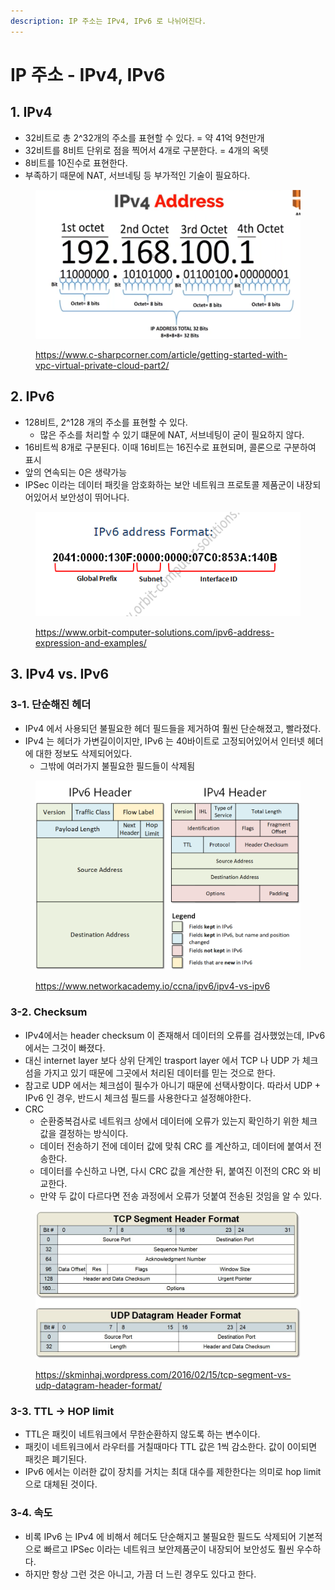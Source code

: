 ```yaml
---
description: IP 주소는 IPv4, IPv6 로 나뉘어진다.
---
```


# IP 주소 - IPv4, IPv6

## 1. IPv4

* 32비트로 총 2^32개의 주소를 표현할 수 있다. = 약 41억 9천만개&#x20;
* 32비트를 8비트 단위로 점을 찍어서 4개로 구분한다. = 4개의 옥텟&#x20;
* 8비트를 10진수로 표현한다.&#x20;
* 부족하기 때문에 NAT, 서브네팅 등 부가적인 기술이 필요하다.&#x20;

&#x20;

<figure><img src="../../.gitbook/assets/image (2) (1) (2).png" alt=""><figcaption><p><a href="https://www.c-sharpcorner.com/article/getting-started-with-vpc-virtual-private-cloud-part2/">https://www.c-sharpcorner.com/article/getting-started-with-vpc-virtual-private-cloud-part2/</a></p></figcaption></figure>



## 2.  IPv6

* 128비트, 2^128 개의 주소를 표현할 수 있다.&#x20;
  * 많은 주소를 처리할 수 있기 떄문에 NAT, 서브네팅이 굳이 필요하지 않다.&#x20;
* 16비트씩 8개로 구분된다. 이때 16비트는 16진수로 표현되며, 콜론으로 구분하여 표시&#x20;
* 앞의 연속되는 0은 생략가능
* IPSec 이라는 데이터 패킷을 암호화하는 보안 네트워크 프로토콜 제품군이 내장되어있어서 보안성이 뛰어나다.&#x20;

<figure><img src="../../.gitbook/assets/image (1) (1) (3).png" alt=""><figcaption><p><a href="https://www.orbit-computer-solutions.com/ipv6-address-expression-and-examples/">https://www.orbit-computer-solutions.com/ipv6-address-expression-and-examples/</a></p></figcaption></figure>



## 3. IPv4 vs. IPv6&#x20;

### 3-1. 단순해진 헤더&#x20;

* IPv4 에서 사용되던 불필요한 헤더 필드들을 제거하여 훨씬 단순해졌고, 빨라졌다.&#x20;
* IPv4 는 헤더가 가변길이이지만, IPv6 는 40바이트로 고정되어있어서 인터넷 헤더에 대한 정보도 삭제되어있다.&#x20;
  * 그밖에 여러가지 불필요한 필드들이 삭제됨 &#x20;

<figure><img src="../../.gitbook/assets/image (14) (5).png" alt=""><figcaption><p><a href="https://www.networkacademy.io/ccna/ipv6/ipv4-vs-ipv6">https://www.networkacademy.io/ccna/ipv6/ipv4-vs-ipv6</a></p></figcaption></figure>

### 3-2. Checksum&#x20;

* IPv4에서는 header checksum 이 존재해서 데이터의 오류를 검사했었는데, IPv6 에서는 그것이 빠졌다.&#x20;
* 대신 internet layer 보다 상위 단계인 trasport layer 에서 TCP 나 UDP 가 체크섬을 가지고 있기 때문에 그곳에서 처리된 데이터를 믿는 것으로 한다.&#x20;
* 참고로 UDP 에서는 체크섬이 필수가 아니기 때문에 선택사항이다. 따라서 UDP + IPv6 인 경우, 반드시 체크섬 필드를 사용한다고 설정해야한다.&#x20;
* CRC&#x20;
  * 순환중복검사로 네트워크 상에서 데이터에 오류가 있는지 확인하기 위한 체크값을 결정하는 방식이다.&#x20;
  * 데이터 전송하기 전에 데이터 값에 맞춰 CRC 를 계산하고, 데이터에 붙여서 전송한다.&#x20;
  * 데이터를 수신하고 나면, 다시 CRC 값을 계산한 뒤, 붙여진 이전의 CRC 와 비교한다.&#x20;
  * 만약 두 값이 다르다면 전송 과정에서 오류가 덧붙여 전송된 것임을 알 수 있다.&#x20;

<figure><img src="../../.gitbook/assets/image (62).png" alt=""><figcaption><p><a href="https://skminhaj.wordpress.com/2016/02/15/tcp-segment-vs-udp-datagram-header-format/">https://skminhaj.wordpress.com/2016/02/15/tcp-segment-vs-udp-datagram-header-format/</a></p></figcaption></figure>

### 3-3. TTL -> HOP limit&#x20;

* TTL은 패킷이 네트워크에서 무한순환하지 않도록 하는 변수이다.&#x20;
* 패킷이 네트워크에서 라우터를 거칠때마다 TTL 값은 1씩 감소한다. 값이 0이되면 패킷은 폐기된다.&#x20;
* IPv6 에서는 이러한 값이 장치를 거치는 최대 대수를 제한한다는 의미로 hop limit 으로 대체된 것이다.&#x20;

### 3-4. 속도

* 비록 IPv6 는 IPv4 에 비해서 헤더도 단순해지고 불필요한 필드도 삭제되어 기본적으로 빠르고 IPSec 이라는 네트워크 보안제품군이 내장되어 보안성도 훨씬 우수하다.&#x20;
* 하지만 항상 그런 것은 아니고, 가끔 더 느린 경우도 있다고 한다.&#x20;

